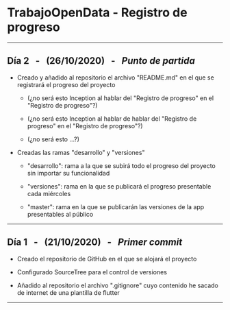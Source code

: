 
<!-- ==================================================================================================== -->

# __TrabajoOpenData__ - Registro de progreso

---
<!-- ==================================================================================================== -->

## __Día 2__ &nbsp; - &nbsp; (26/10/2020) &nbsp; - &nbsp; _Punto de partida_

- Creado y añadido al repositorio el archivo "README.md" en el que se registrará el progreso del proyecto

    - (¿no será esto Inception al hablar del "Registro de progreso" en el "Registro de progreso"?)

    - (¿no será esto Inception al hablar de hablar del "Registro de progreso" en el "Registro de progreso"?)

    - (¿no será esto ...?)

- Creadas las ramas "desarrollo" y "versiones"

    - "desarrollo": rama a la que se subirá todo el progreso del proyecto sin importar su funcionalidad

    - "versiones": rama en la que se publicará el progreso presentable cada miércoles

    - "master": rama en la que se publicarán las versiones de la app presentables al público

---

<!-- ==================================================================================================== -->

## __Día 1__ &nbsp; - &nbsp; (21/10/2020) &nbsp; - &nbsp; _Primer commit_

- Creado el repositorio de GitHub en el que se alojará el proyecto

- Configurado SourceTree para el control de versiones

- Añadido al repositorio el archivo ".gitignore" cuyo contenido he sacado de internet de una plantilla de flutter

---

<!-- ==================================================================================================== -->